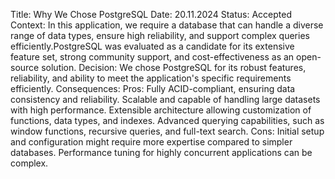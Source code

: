 Title: Why We Chose PostgreSQL
Date: 20.11.2024
Status: Accepted
Context:
In this application, we require a database that can handle a diverse range of data types, ensure high reliability, and support complex queries efficiently.PostgreSQL was evaluated as a candidate for its extensive feature set, strong community support, and cost-effectiveness as an open-source solution.
Decision:
We chose PostgreSQL for its robust features, reliability, and ability to meet the application's specific requirements efficiently.
Consequences:
Pros:
Fully ACID-compliant, ensuring data consistency and reliability.
Scalable and capable of handling large datasets with high performance.
Extensible architecture allowing customization of functions, data types, and indexes.
Advanced querying capabilities, such as window functions, recursive queries, and full-text search.
Cons:
Initial setup and configuration might require more expertise compared to simpler databases.
Performance tuning for highly concurrent applications can be complex.
